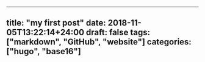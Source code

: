  ---
  title: "my first post"
  date: 2018-11-05T13:22:14+24:00
  draft: false 
  tags: ["markdown", "GitHub", "website"]
  categories: ["hugo", "base16"]
---